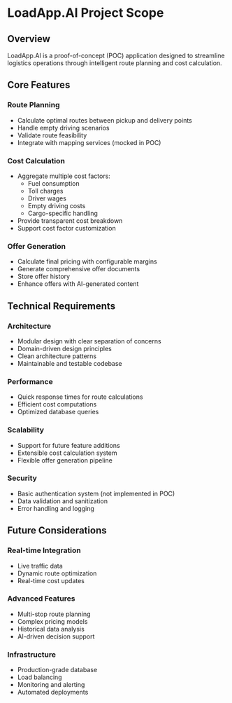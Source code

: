 # LoadApp.AI Project Scope

## Overview

LoadApp.AI is a proof-of-concept (POC) application designed to streamline logistics operations through intelligent route planning and cost calculation.

## Core Features

### Route Planning
- Calculate optimal routes between pickup and delivery points
- Handle empty driving scenarios
- Validate route feasibility
- Integrate with mapping services (mocked in POC)

### Cost Calculation
- Aggregate multiple cost factors:
  - Fuel consumption
  - Toll charges
  - Driver wages
  - Empty driving costs
  - Cargo-specific handling
- Provide transparent cost breakdown
- Support cost factor customization

### Offer Generation
- Calculate final pricing with configurable margins
- Generate comprehensive offer documents
- Store offer history
- Enhance offers with AI-generated content

## Technical Requirements

### Architecture
- Modular design with clear separation of concerns
- Domain-driven design principles
- Clean architecture patterns
- Maintainable and testable codebase

### Performance
- Quick response times for route calculations
- Efficient cost computations
- Optimized database queries

### Scalability
- Support for future feature additions
- Extensible cost calculation system
- Flexible offer generation pipeline

### Security
- Basic authentication system (not implemented in POC)
- Data validation and sanitization
- Error handling and logging

## Future Considerations

### Real-time Integration
- Live traffic data
- Dynamic route optimization
- Real-time cost updates

### Advanced Features
- Multi-stop route planning
- Complex pricing models
- Historical data analysis
- AI-driven decision support

### Infrastructure
- Production-grade database
- Load balancing
- Monitoring and alerting
- Automated deployments
